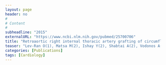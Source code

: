 ```yaml
---
layout: page
header: no
#
# Content
#
subheadline: "2015"
externalURL: "https://www.ncbi.nlm.nih.gov/pubmed/25700706"
title: "Retroaortic right internal thoracic artery grafting of circumflex artery targets."
teaser: "Lev-Ran O(1), Matsa M(2), Ishay Y(2), Shabtai A(2), Vodonos A(3), Sahar G(2)."
categories: [Publications]
tags: [Cardiology]
---
```

